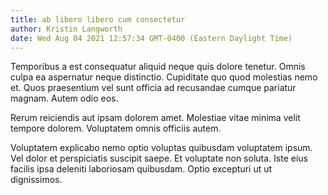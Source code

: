 ```yaml
---
title: ab libero libero cum consectetur
author: Kristin Langworth
date: Wed Aug 04 2021 12:57:34 GMT-0400 (Eastern Daylight Time)
---
```

Temporibus a est consequatur aliquid neque quis dolore tenetur. Omnis culpa ea aspernatur neque distinctio. Cupiditate quo quod molestias nemo et. Quos praesentium vel sunt officia ad recusandae cumque pariatur magnam. Autem odio eos.

 Rerum reiciendis aut ipsam dolorem amet. Molestiae vitae minima velit tempore dolorem. Voluptatem omnis officiis autem.

 Voluptatem explicabo nemo optio voluptas quibusdam voluptatem ipsum. Vel dolor et perspiciatis suscipit saepe. Et voluptate non soluta. Iste eius facilis ipsa deleniti laboriosam quibusdam. Optio excepturi ut ut dignissimos.